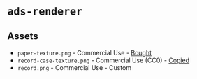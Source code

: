 # `ads-renderer`

## Assets
- `paper-texture.png` - Commercial Use - [Bought](https://bort.gumroad.com/l/printedpaper2)
- `record-case-texture.png` - Commercial Use (CC0) - [Copied](https://twitter.com/Mrdodobird/status/1617851130498945024)
- `record.png` - Commercial Use - Custom